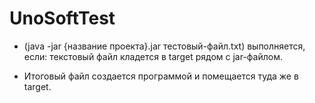 # UnoSoftTest
- (java -jar {название проекта}.jar тестовый-файл.txt) выполняется, если: текстовый файл кладется в target рядом с jar-файлом.

- Итоговый файл создается программой и помещается туда же в target.
